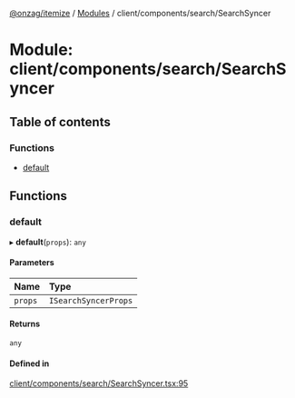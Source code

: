 [@onzag/itemize](../README.md) / [Modules](../modules.md) / client/components/search/SearchSyncer

# Module: client/components/search/SearchSyncer

## Table of contents

### Functions

- [default](client_components_search_SearchSyncer.md#default)

## Functions

### default

▸ **default**(`props`): `any`

#### Parameters

| Name | Type |
| :------ | :------ |
| `props` | `ISearchSyncerProps` |

#### Returns

`any`

#### Defined in

[client/components/search/SearchSyncer.tsx:95](https://github.com/onzag/itemize/blob/73e0c39e/client/components/search/SearchSyncer.tsx#L95)
